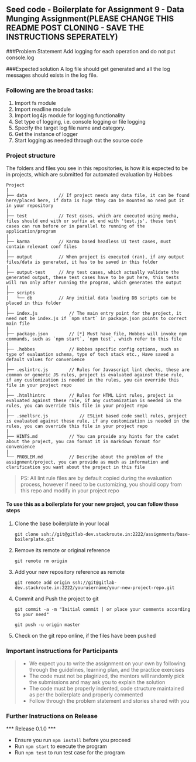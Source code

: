 ## Seed code - Boilerplate for Assignment 9 - Data Munging Assignment(PLEASE CHANGE THIS README POST CLONING - SAVE THE INSTRUCTIONS SEPERATELY)

###Problem Statement
Add logging for each operation and do not put console.log

###Expected solution
A log file should get generated and all the log messages should exists in the log file.

### Following are the broad tasks:

1. Import fs module
2. Import readline module
3. Import log4js module for logging functionality
4. Set type of logging, i.e. console logging or file logging
5. Specify the target log file name and category.
6. Get the instance of logger
7. Start logging as needed through out the source code

### Project structure

The folders and files you see in this repositories, is how it is expected to be in projects, which are submitted for automated evaluation by Hobbes

	Project
	|
	├── data 			// If project needs any data file, it can be found here/placed here, if data is huge they can be mounted no need put it in your repository
	|
	├── test			// Test cases, which are executed using mocha, files should end with or suffix at end with 'test.js', these test cases can run before or in parallel to running of the application/program
	|
	├── karma			// Karma based headless UI test cases, must contain relevant conf files
	|
	├── output 			// When project is executed (ran), if any output files/data is generated, it has to be saved in this folder
	|
	├── output-test 	// Any test cases, which actually validate the generated output, these test cases have to be put here, this tests will run only after running the program, which generates the output
	|
	├── scripts
	| 	└── db 			// Any initial data loading DB scripts can be placed in this folder
	|
	├── index.js 			// The main entry point for the project, it need not be index.js if `npm start` in package.json points to correct main file
	|
	├── package.json 		// [*] Must have file, Hobbes will invoke npm commands, such as `npm start`, `npm test`, which refer to this file
	|
	├── .hobbes   			// Hobbes specific config options, such as type of evaluation schema, type of tech stack etc., Have saved a default values for convenience
	|
	├── .eslintrc.js 		// Rules for Javascript lint checks, these are common or generic JS rules, project is evaluated against these rule, if any customization is needed in the rules, you can override this file in your project repo
	|
	├── .htmlhintrc 		// Rules for HTML Lint rules, project is evaluated against these rule, if any customization is needed in the rules, you can override this file in your project repo
	|
	├── .smellsrc.js 			// ESLint based code smell rules, project is evaluated against these rule, if any customization is needed in the rules, you can override this file in your project repo
	|
	├── HINTS.md 			// You can provide any hints for the cadet about the project, you can format it in markdown format for convenience
	|
	└── PROBLEM.md  		// Describe about the problem of the assignment/project, you can provide as much as information and clarification you want about the project in this file

> PS: All lint rule files are by default copied during the evaluation process, however if need to be customizing, you should copy from this repo and modify in your project repo


#### To use this as a boilerplate for your new project, you can follow these steps

1. Clone the base boilerplate in your local

	`git clone ssh://git@gitlab-dev.stackroute.in:2222/assignments/base-boilerplate.git`

2. Remove its remote or original reference

	`git remote rm origin`

3. Add your new repository reference as remote

	`git remote add origin ssh://git@gitlab-dev.stackroute.in:2222/yourusername/your-new-project-repo.git`

4. Commit and Push the project to git

	`git commit -a -m "Initial commit | or place your comments according to your need"`

	`git push -u origin master`

5. Check on the git repo online, if the files have been pushed


### Important instructions for Participants
> - We expect you to write the assignment on your own by following through the guidelines, learning plan, and the practice exercises
> - The code must not be plagirized, the mentors will randomly pick the submissions and may ask you to explain the solution
> - The code must be properly indented, code structure maintained as per the boilerplate and properly commented
> - Follow through the problem statement and stories shared with you

### Further Instructions on Release

*** Release 0.1.0 ***

- Ensure you run `npm install` before you proceed
- Run `npm start` to execute the program
- Run `npm test` to run test case for the program
